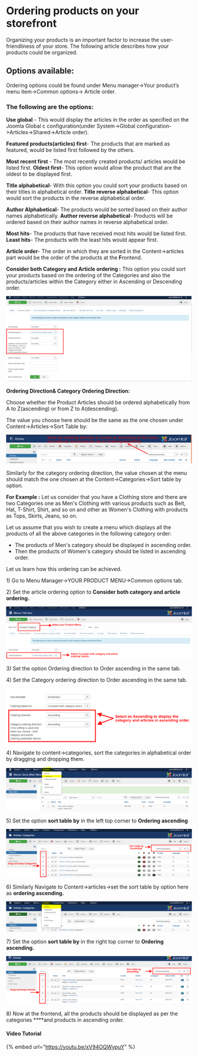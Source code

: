 # Ordering products on your storefront

Organizing your products is an important factor to increase the user-friendliness of your store. The following article describes how your products could be organized.

## Options available: <a id="options-available"></a>

Ordering options could be found under Menu manager-&gt;Your product’s menu item-&gt;Common options-&gt; Article order.

### The following are the options: <a id="the-following-are-the-options"></a>

**Use global** - This would display the articles in the order as specified on the Joomla Global c configuration\(under System-&gt;Global configuration-&gt;Articles-&gt;Shared-&gt;Article order\).  

**Featured products\(articles\) first**- The products that are marked as featured, would be listed first followed by the others.

**Most recent first** - The most recently created products/ articles would be listed first. **Oldest first**- This option would allow the product that are the oldest to be displayed first. 

**Title alphabetical**- With this option you could sort your products based on their titles in alphabetical order. **Title reverse alphabetical**- This option would sort the products in the reverse alphabetical order. 

**Author Alphabetical**- The products would be sorted based on their author names alphabetically.  **Author reverse alphabetical**- Products will be ordered based on their author names in reverse alphabetical order. 

**Most hits**- The products that have received most hits would be listed first. **Least hits**- The products with the least hits would appear first. 

**Article order**- The order in which they are sorted in the Content-&gt;articles part would be the order of the products at the **F**rontend.

**Consider both Category and Article ordering :** This option you could sort your products based on the ordering of the Categories and also the products/articles within the Category either in Ascending or Descending order. 

![](../.gitbook/assets/commonoptionstab.png)

**Ordering Direction& Category Ordering Direction:**

 Choose whether the Product Articles should be ordered alphabetically from A to Z\(ascending\) or from Z to A\(descending\).

The value you choose here should be the same as the one chosen under Content-&gt;Articles-&gt;Sort Table by:

![](../.gitbook/assets/selection_092.png)

Similarly for the category ordering direction, the value chosen at the menu should match the one chosen at the Content-&gt;Categories-&gt;Sort table by option.

**For Example :**                                                                                                                                                                Let us consider that you have a Clothing store and there are two Categories one as Men's Clothing with various products such as Belt, Hat, T-Shirt, Shirt, and so on and other as Women's Clothing with products as Tops, Skirts, Jeans, so on.                                                                                                                                        

Let us assume that you wish to create a menu which displays all the products of all the above categories in the following category order:

* The products of Men's category should be displayed in ascending order.
* Then the products of Women's category should be listed in ascending order.

Let us learn how this ordering can be achieved.

1\) Go to Menu Manager-&gt;YOUR PRODUCT MENU-&gt;Common options tab.

2\) Set the article ordering option to **Consider both category and article ordering.**

![](../.gitbook/assets/ordering1.png)

3\) Set the option Ordering direction to Order ascending in the same tab.

4\) Set the Category ordering direction to Order ascending in the same tab.

![](../.gitbook/assets/ordering2.png)

4\) Navigate to content-&gt;categories, sort the categories in alphabetical order by dragging and dropping them.

![](../.gitbook/assets/ordering3.png)

5\) Set the option **sort table by** in the left top corner to **Ordering ascending**

![](../.gitbook/assets/ordering7.png)

6\) Similarly Navigate to Content-&gt;articles-&gt;set the sort table by option here as **ordering ascending.**

![](../.gitbook/assets/ordering5.png)

7\) Set the option **sort table by** in the right top corner to **Ordering ascending.**

![](../.gitbook/assets/ordering6.png)

8\) Now at the frontend, all the products should be displayed as per the categories ****and products in ascending order.

#### Video Tutorial

{% embed url="https://youtu.be/xV94OQWvpuY" %}



